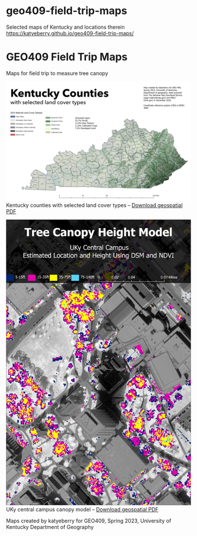 # geo409-field-trip-maps
Selected maps of Kentucky and locations therein
https://katyeberry.github.io/geo409-field-trip-maps/
# GEO409 Field Trip Maps
Maps for field trip to measure tree canopy

![Kentucky Counties](Ky-landcover.jpg)   
Kentucky counties with selected land cover types – [Download geospatial PDF](Ky-landcover.pdf)

![UKy Campus canopy model](TreeCanopy.jpg)   
UKy central campus canopy model – [Download geospatial PDF](CampusCanopy.pdf)

Maps created by katyeberry for GEO409, Spring 2023, University of Kentucky Department of Geography


